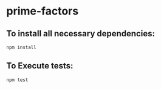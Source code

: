# prime-factors
## To install all necessary dependencies:
```
npm install
```

## To Execute tests:
```
npm test
```

